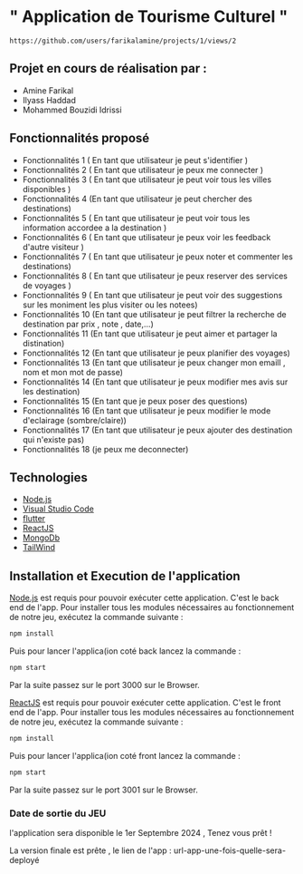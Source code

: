 # " Application de Tourisme Culturel " 


```
https://github.com/users/farikalamine/projects/1/views/2

```

## Projet en cours de réalisation par :

- Amine Farikal
- Ilyass Haddad 
- Mohammed Bouzidi Idrissi 


## Fonctionnalités proposé

- Fonctionnalités 1 ( En tant que utilisateur je peut s'identifier ) 
- Fonctionnalités 2 ( En tant que utilisateur je peux me connecter ) 
- Fonctionnalités 3 ( En tant que utilisateur je peut voir tous les villes disponibles )
- Fonctionnalités 4 (En tant que utilisateur je peut chercher des destinations)
- Fonctionnalités 5 ( En tant que utilisateur je peut voir tous les information accordee a la destination ) 
- Fonctionnalités 6 ( En tant que utilisateur je peux voir les feedback d'autre visiteur ) 
- Fonctionnalités 7 ( En tant que utilisateur je peux noter et commenter les destinations) 
- Fonctionnalités 8 ( En tant que utilisateur je peux reserver des services de voyages )
- Fonctionnalités 9 ( En tant que utilisateur je peut voir des suggestions sur les moniment les plus visiter ou les notees)
- Fonctionnalités 10 (En tant que utilisateur je peut filtrer la recherche de destination par prix , note , date,...)
- Fonctionnalités 11 (En tant que utilisateur je peut aimer et partager la distination)
- Fonctionnalités 12 (En tant que utilisateur je peux planifier des voyages)
- Fonctionnalités 13 (En tant que utilisateur je peux changer mon emaill , nom et mon mot de passe)
- Fonctionnalités 14 (En tant que utilisateur je peux modifier mes avis sur les destination)
- Fonctionnalités 15 (En tant que je peux poser des questions)
- Fonctionnalités 16 (En tant que utilisateur je peux modifier le mode d'eclairage (sombre/claire))
- Fonctionnalités 17 (En tant que utilisateur je peux ajouter des destination qui n'existe pas)
- Fonctionnalités 18 (je peux me deconnecter)

## Technologies

- [Node.js](https://nodejs.org/)
- [Visual Studio Code](https://code.visualstudio.com/)
- [flutter](https://flutter.dev/)
- [ReactJS](https://reactjs.org/)
- [MongoDb](https://www.mongodb.com/)
- [TailWind](https://tailwindcss.com/)

## Installation et Execution de l'application 

[Node.js](https://nodejs.org/) est requis pour pouvoir exécuter cette application. C'est le back end de l'app. Pour installer tous les modules nécessaires au fonctionnement de notre jeu, exécutez la commande suivante :

```sh
npm install

```

Puis pour lancer l'applica(ion coté back lancez la commande : 

```sh
npm start

```

Par la suite passez sur le port 3000 sur le Browser.

[ReactJS](https://reactjs.org/) est requis pour pouvoir exécuter cette application. C'est le front end de l'app. Pour installer tous les modules nécessaires au fonctionnement de notre jeu, exécutez la commande suivante :

```sh
npm install

```

Puis pour lancer l'applica(ion coté front lancez la commande : 

```sh
npm start

```

Par la suite passez sur le port 3001 sur le Browser.



### Date de sortie du JEU

l'application  sera disponible le 1er Septembre 2024 , Tenez vous prêt !

La version finale est prête , le lien de l'app : url-app-une-fois-quelle-sera-deployé
